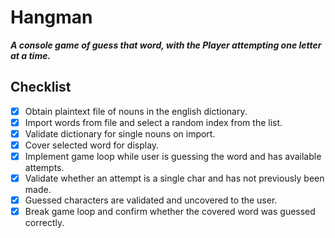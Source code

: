 # Hangman
***A console game of guess that word,
with the Player attempting one letter at a time.***

## Checklist
* [x] Obtain plaintext file of nouns in the english dictionary.
* [x] Import words from file and select a random index from the list.
* [x] Validate dictionary for single nouns on import.
* [x] Cover selected word for display.
* [x] Implement game loop while user is guessing the word and has available attempts. 
* [x] Validate whether an attempt is a single char and has not previously been made.
* [x] Guessed characters are validated and uncovered to the user.
* [x] Break game loop and confirm whether the covered word was guessed correctly.